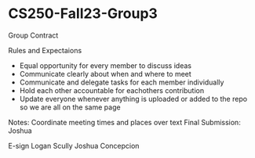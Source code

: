 # CS250-Fall23-Group3

Group Contract

Rules and Expectaions
- Equal opportunity for every member to discuss ideas
- Communicate clearly about when and where to meet
- Communicate and delegate tasks for each member individually
- Hold each other accountable for eachothers contribution
- Update everyone whenever anything is uploaded or added to the repo so we are all on the same page

Notes:
Coordinate meeting times and places over text
Final Submission: Joshua

E-sign
Logan Scully
Joshua Concepcion
